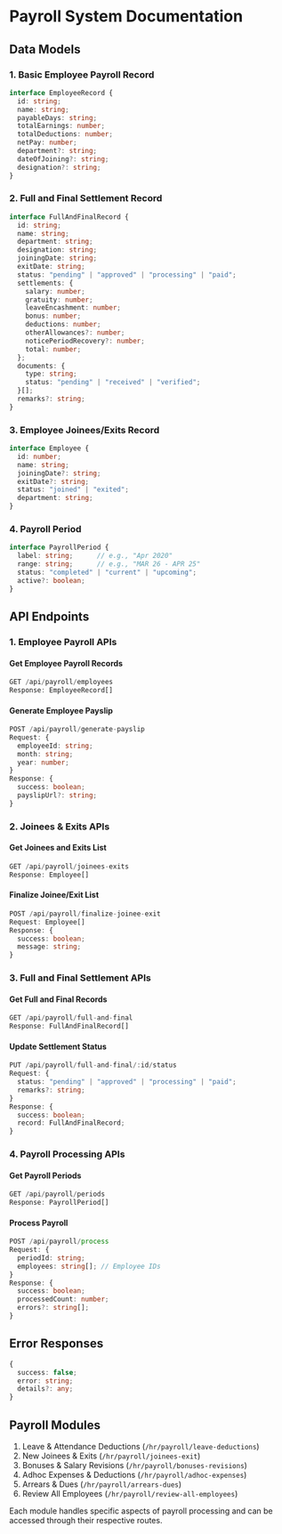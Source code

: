 # Payroll System Documentation

## Data Models

### 1. Basic Employee Payroll Record
```typescript
interface EmployeeRecord {
  id: string;
  name: string;
  payableDays: string;
  totalEarnings: number;
  totalDeductions: number;
  netPay: number;
  department?: string;
  dateOfJoining?: string;
  designation?: string;
}
```

### 2. Full and Final Settlement Record
```typescript
interface FullAndFinalRecord {
  id: string;
  name: string;
  department: string;
  designation: string;
  joiningDate: string;
  exitDate: string;
  status: "pending" | "approved" | "processing" | "paid";
  settlements: {
    salary: number;
    gratuity: number;
    leaveEncashment: number;
    bonus: number;
    deductions: number;
    otherAllowances?: number;
    noticePeriodRecovery?: number;
    total: number;
  };
  documents: {
    type: string;
    status: "pending" | "received" | "verified";
  }[];
  remarks?: string;
}
```

### 3. Employee Joinees/Exits Record
```typescript
interface Employee {
  id: number;
  name: string;
  joiningDate?: string;
  exitDate?: string;
  status: "joined" | "exited";
  department: string;
}
```

### 4. Payroll Period
```typescript
interface PayrollPeriod {
  label: string;      // e.g., "Apr 2020"
  range: string;      // e.g., "MAR 26 - APR 25"
  status: "completed" | "current" | "upcoming";
  active?: boolean;
}
```

## API Endpoints

### 1. Employee Payroll APIs

#### Get Employee Payroll Records
```typescript
GET /api/payroll/employees
Response: EmployeeRecord[]
```

#### Generate Employee Payslip
```typescript
POST /api/payroll/generate-payslip
Request: {
  employeeId: string;
  month: string;
  year: number;
}
Response: {
  success: boolean;
  payslipUrl?: string;
}
```

### 2. Joinees & Exits APIs

#### Get Joinees and Exits List
```typescript
GET /api/payroll/joinees-exits
Response: Employee[]
```

#### Finalize Joinee/Exit List
```typescript
POST /api/payroll/finalize-joinee-exit
Request: Employee[]
Response: {
  success: boolean;
  message: string;
}
```

### 3. Full and Final Settlement APIs

#### Get Full and Final Records
```typescript
GET /api/payroll/full-and-final
Response: FullAndFinalRecord[]
```

#### Update Settlement Status
```typescript
PUT /api/payroll/full-and-final/:id/status
Request: {
  status: "pending" | "approved" | "processing" | "paid";
  remarks?: string;
}
Response: {
  success: boolean;
  record: FullAndFinalRecord;
}
```

### 4. Payroll Processing APIs

#### Get Payroll Periods
```typescript
GET /api/payroll/periods
Response: PayrollPeriod[]
```

#### Process Payroll
```typescript
POST /api/payroll/process
Request: {
  periodId: string;
  employees: string[]; // Employee IDs
}
Response: {
  success: boolean;
  processedCount: number;
  errors?: string[];
}
```

## Error Responses
```typescript
{
  success: false;
  error: string;
  details?: any;
}
```

## Payroll Modules

1. Leave & Attendance Deductions (`/hr/payroll/leave-deductions`)
2. New Joinees & Exits (`/hr/payroll/joinees-exit`)
3. Bonuses & Salary Revisions (`/hr/payroll/bonuses-revisions`)
4. Adhoc Expenses & Deductions (`/hr/payroll/adhoc-expenses`)
5. Arrears & Dues (`/hr/payroll/arrears-dues`)
6. Review All Employees (`/hr/payroll/review-all-employees`)

Each module handles specific aspects of payroll processing and can be accessed through their respective routes.
